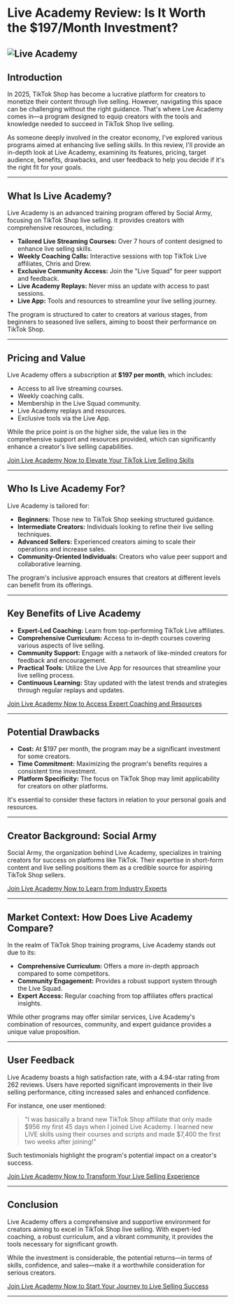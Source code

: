 # Live Academy Review: Is It Worth the \$197/Month Investment?
![Live Academy](https://github.com/user-attachments/assets/422c8d0f-0c64-43af-8fd2-35f83fdfe2f2)
---

## Introduction

In 2025, TikTok Shop has become a lucrative platform for creators to monetize their content through live selling. However, navigating this space can be challenging without the right guidance. That's where Live Academy comes in—a program designed to equip creators with the tools and knowledge needed to succeed in TikTok Shop live selling.

As someone deeply involved in the creator economy, I've explored various programs aimed at enhancing live selling skills. In this review, I'll provide an in-depth look at Live Academy, examining its features, pricing, target audience, benefits, drawbacks, and user feedback to help you decide if it's the right fit for your goals.

---

## What Is Live Academy?

Live Academy is an advanced training program offered by Social Army, focusing on TikTok Shop live selling. It provides creators with comprehensive resources, including:

* **Tailored Live Streaming Courses:** Over 7 hours of content designed to enhance live selling skills.
* **Weekly Coaching Calls:** Interactive sessions with top TikTok Live affiliates, Chris and Drew.
* **Exclusive Community Access:** Join the "Live Squad" for peer support and feedback.
* **Live Academy Replays:** Never miss an update with access to past sessions.
* **Live App:** Tools and resources to streamline your live selling journey.

The program is structured to cater to creators at various stages, from beginners to seasoned live sellers, aiming to boost their performance on TikTok Shop.

---

## Pricing and Value

Live Academy offers a subscription at **\$197 per month**, which includes:

* Access to all live streaming courses.
* Weekly coaching calls.
* Membership in the Live Squad community.
* Live Academy replays and resources.
* Exclusive tools via the Live App.

While the price point is on the higher side, the value lies in the comprehensive support and resources provided, which can significantly enhance a creator's live selling capabilities.

[Join Live Academy Now to Elevate Your TikTok Live Selling Skills](https://kelexbawz.com/live-academy)

---

## Who Is Live Academy For?

Live Academy is tailored for:

* **Beginners:** Those new to TikTok Shop seeking structured guidance.
* **Intermediate Creators:** Individuals looking to refine their live selling techniques.
* **Advanced Sellers:** Experienced creators aiming to scale their operations and increase sales.
* **Community-Oriented Individuals:** Creators who value peer support and collaborative learning.

The program's inclusive approach ensures that creators at different levels can benefit from its offerings.

---

## Key Benefits of Live Academy

* **Expert-Led Coaching:** Learn from top-performing TikTok Live affiliates.
* **Comprehensive Curriculum:** Access to in-depth courses covering various aspects of live selling.
* **Community Support:** Engage with a network of like-minded creators for feedback and encouragement.
* **Practical Tools:** Utilize the Live App for resources that streamline your live selling process.
* **Continuous Learning:** Stay updated with the latest trends and strategies through regular replays and updates.

[Join Live Academy Now to Access Expert Coaching and Resources](https://kelexbawz.com/live-academy)

---

## Potential Drawbacks

* **Cost:** At \$197 per month, the program may be a significant investment for some creators.
* **Time Commitment:** Maximizing the program's benefits requires a consistent time investment.
* **Platform Specificity:** The focus on TikTok Shop may limit applicability for creators on other platforms.

It's essential to consider these factors in relation to your personal goals and resources.

---

## Creator Background: Social Army

Social Army, the organization behind Live Academy, specializes in training creators for success on platforms like TikTok. Their expertise in short-form content and live selling positions them as a credible source for aspiring TikTok Shop sellers.

[Join Live Academy Now to Learn from Industry Experts](https://kelexbawz.com/live-academy)

---

## Market Context: How Does Live Academy Compare?

In the realm of TikTok Shop training programs, Live Academy stands out due to its:

* **Comprehensive Curriculum:** Offers a more in-depth approach compared to some competitors.
* **Community Engagement:** Provides a robust support system through the Live Squad.
* **Expert Access:** Regular coaching from top affiliates offers practical insights.

While other programs may offer similar services, Live Academy's combination of resources, community, and expert guidance provides a unique value proposition.

---

## User Feedback

Live Academy boasts a high satisfaction rate, with a 4.94-star rating from 262 reviews. Users have reported significant improvements in their live selling performance, citing increased sales and enhanced confidence.

For instance, one user mentioned:

> "I was basically a brand new TikTok Shop affiliate that only made \$956 my first 45 days when I joined Live Academy. I learned new LIVE skills using their courses and scripts and made \$7,400 the first two weeks after joining!"

Such testimonials highlight the program's potential impact on a creator's success.

[Join Live Academy Now to Transform Your Live Selling Experience](https://kelexbawz.com/live-academy)

---

## Conclusion

Live Academy offers a comprehensive and supportive environment for creators aiming to excel in TikTok Shop live selling. With expert-led coaching, a robust curriculum, and a vibrant community, it provides the tools necessary for significant growth.

While the investment is considerable, the potential returns—in terms of skills, confidence, and sales—make it a worthwhile consideration for serious creators.

[Join Live Academy Now to Start Your Journey to Live Selling Success](https://kelexbawz.com/live-academy)

---
